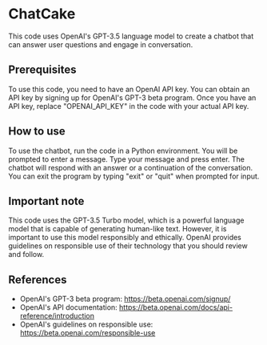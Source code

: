 # ChatCake

This code uses OpenAI's GPT-3.5 language model to create a chatbot that can answer user questions and engage in conversation. 

## Prerequisites

To use this code, you need to have an OpenAI API key. You can obtain an API key by signing up for OpenAI's GPT-3 beta program. Once you have an API key, replace "OPENAI_API_KEY" in the code with your actual API key.

## How to use

To use the chatbot, run the code in a Python environment. You will be prompted to enter a message. Type your message and press enter. The chatbot will respond with an answer or a continuation of the conversation. You can exit the program by typing "exit" or "quit" when prompted for input.

## Important note

This code uses the GPT-3.5 Turbo model, which is a powerful language model that is capable of generating human-like text. However, it is important to use this model responsibly and ethically. OpenAI provides guidelines on responsible use of their technology that you should review and follow.

## References

- OpenAI's GPT-3 beta program: https://beta.openai.com/signup/
- OpenAI's API documentation: https://beta.openai.com/docs/api-reference/introduction
- OpenAI's guidelines on responsible use: https://beta.openai.com/responsible-use
